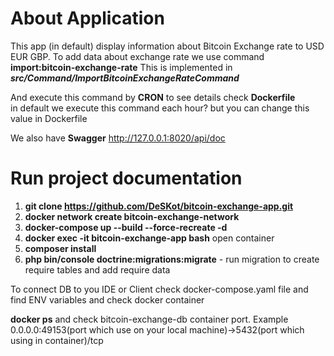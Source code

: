 # About Application

This app (in default) display information about Bitcoin Exchange rate to USD EUR GBP.
To add data about exchange rate we use command **import:bitcoin-exchange-rate** This is implemented in ***src/Command/ImportBitcoinExchangeRateCommand***<br>

And execute this command by **CRON** to see details check **Dockerfile**<br>
in default we execute this command each hour? but you can change this value in Dockerfile

We also have **Swagger** http://127.0.0.1:8020/api/doc

# Run project documentation
1. **git clone https://github.com/DeSKot/bitcoin-exchange-app.git**
2. **docker network create bitcoin-exchange-network**
3. **docker-compose up --build --force-recreate -d**
4. **docker exec -it bitcoin-exchange-app bash** open container
5. **composer install**
6. **php bin/console doctrine:migrations:migrate** - run migration to create require tables and add require data

To connect DB to you IDE or Client check docker-compose.yaml file and find ENV variables and check docker container

**docker ps** and check bitcoin-exchange-db container port. Example  0.0.0.0:49153(port which use on your local machine)->5432(port which using in container)/tcp